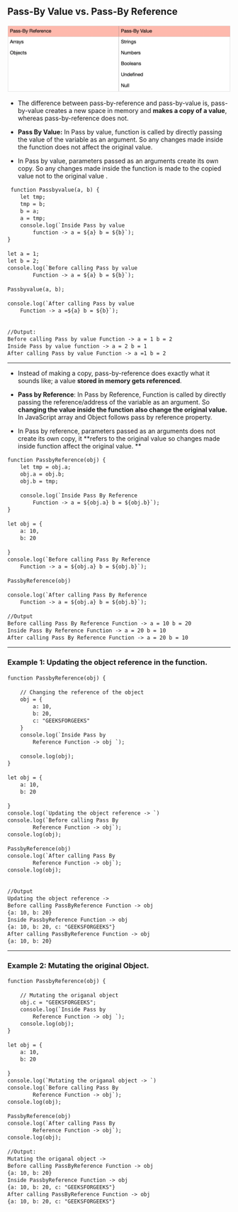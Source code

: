 ## Pass-By Value vs. Pass-By Reference

![](value-refrence.png)

- The difference between pass-by-reference and pass-by-value is, pass-by-value creates a new space in memory and **makes a copy of a value**, whereas pass-by-reference does not. 
  
- **Pass By Value:** In Pass by value, function is called by directly passing the value of the variable as an argument. So any changes made inside the function does not affect the original value.
  
- In Pass by value, parameters passed as an arguments create its own copy. So any changes made inside the function is made to the copied value not to the original value .
```
 function Passbyvalue(a, b) {
	let tmp;
	tmp = b;
	b = a;
	a = tmp;
	console.log(`Inside Pass by value
		function -> a = ${a} b = ${b}`);
}

let a = 1;
let b = 2;
console.log(`Before calling Pass by value
		Function -> a = ${a} b = ${b}`);

Passbyvalue(a, b);

console.log(`After calling Pass by value
	Function -> a =${a} b = ${b}`);


//Output:
Before calling Pass by value Function -> a = 1 b = 2
Inside Pass by value function -> a = 2 b = 1
After calling Pass by value Function -> a =1 b = 2

```
--- 
- Instead of making a copy, pass-by-reference does exactly what it sounds like; a value **stored in memory gets referenced**.

- **Pass by Reference**: In Pass by Reference, Function is called by directly passing the reference/address of the variable as an argument. So **changing the value inside the function also change the original value.** In JavaScript array and Object follows pass by reference property.

- In Pass by reference, parameters passed as an arguments does not create its own copy, it **refers to the original value so changes made inside function affect the original value. **

```
function PassbyReference(obj) {
	let tmp = obj.a;
	obj.a = obj.b;
	obj.b = tmp;

	console.log(`Inside Pass By Reference
		Function -> a = ${obj.a} b = ${obj.b}`);
}

let obj = {
	a: 10,
	b: 20

}
console.log(`Before calling Pass By Reference
	Function -> a = ${obj.a} b = ${obj.b}`);

PassbyReference(obj)

console.log(`After calling Pass By Reference
	Function -> a = ${obj.a} b = ${obj.b}`);

//Output
Before calling Pass By Reference Function -> a = 10 b = 20
Inside Pass By Reference Function -> a = 20 b = 10
After calling Pass By Reference Function -> a = 20 b = 10
```
---
### Example 1: Updating the object reference in the function.
```
function PassbyReference(obj) {
  
    // Changing the reference of the object
    obj = {
        a: 10,
        b: 20,
        c: "GEEKSFORGEEKS"
    }
    console.log(`Inside Pass by 
        Reference Function -> obj `);
          
    console.log(obj);
}
  
let obj = {
    a: 10,
    b: 20
  
}
console.log(`Updating the object reference -> `)
console.log(`Before calling Pass By 
        Reference Function -> obj`);
console.log(obj);
  
PassbyReference(obj)
console.log(`After calling Pass By 
        Reference Function -> obj`);
console.log(obj);


//Output
Updating the object reference -> 
Before calling PassByReference Function -> obj
{a: 10, b: 20}
Inside PassbyReference Function -> obj 
{a: 10, b: 20, c: "GEEKSFORGEEKS"}
After calling PassByReference Function -> obj
{a: 10, b: 20}
```
---
### Example 2: Mutating the original Object.
```
function PassbyReference(obj) {

	// Mutating the origanal object
	obj.c = "GEEKSFORGEEKS";
	console.log(`Inside Pass by
		Reference Function -> obj `);
	console.log(obj);
}

let obj = {
	a: 10,
	b: 20

}
console.log(`Mutating the origanal object -> `)
console.log(`Before calling Pass By
		Reference Function -> obj`);
console.log(obj);

PassbyReference(obj)
console.log(`After calling Pass By
		Reference Function -> obj`);
console.log(obj);

//Output:
Mutating the origanal object -> 
Before calling PassByReference Function -> obj
{a: 10, b: 20}
Inside PassbyReference Function -> obj 
{a: 10, b: 20, c: "GEEKSFORGEEKS"}
After calling PassByReference Function -> obj
{a: 10, b: 20, c: "GEEKSFORGEEKS"}
```
